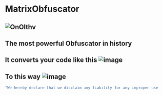 # MatrixObfuscator
![OnOlthv](https://github.com/MasonGroup/MatrixObfuscator/assets/95870255/6f912ab4-b2e1-4072-a083-d598d567493b)
---
The most powerful Obfuscator in history
---
It converts your code like this
![image](https://github.com/MasonGroup/MatrixObfuscator/assets/95870255/33fab165-b5ab-4236-8f8f-57ae96f7298d)
---
To this way
![image](https://github.com/MasonGroup/MatrixObfuscator/assets/95870255/83ca60c6-ff9b-4b35-a4dd-aa6a5f9faaaf)
---
```sh
"We hereby declare that we disclaim any liability for any improper use of the software. Thank you for your understanding."
